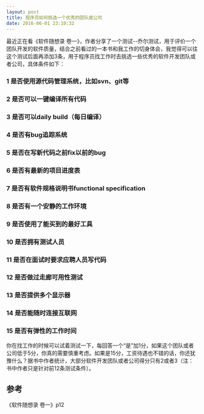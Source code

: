 ```yaml
---
layout: post
title: 程序员如何挑选一个优秀的团队或公司
date: 2016-06-01 23:10:32
---
```


最近正在看《软件随想录 卷一》，作者分享了一个测试--乔尔测试，用于评价一个团队开发的软件质量，结合之前看过的一本书和我工作的切身体会，我觉得可以往这个测试后面再添加3条，用于程序员找工作时去挑选一些优秀的软件开发团队或者公司，具体条件如下：

### 1 是否使用源代码管理系统，比如svn、git等

### 2 是否可以一键编译所有代码

### 3 是否可以daily build（每日编译）

### 4 是否有bug追踪系统

### 5 是否在写新代码之前fix以前的bug

### 6 是否有最新的项目进度表

### 7 是否有软件规格说明书functional specification

### 8 是否有一个安静的工作环境

### 9 是否使用了能买到的最好工具

### 10 是否拥有测试人员

### 11 是否在面试时要求应聘人员写代码

### 12 是否做过走廊可用性测试

### 13 是否提供多个显示器

### 14 是否能随时连接互联网

### 15 是否有弹性的工作时间


你在找工作的时候可以试着测试一下，每回答一个“是”加1分，如果这个团队或者公司低于5分，你真的需要慎重考虑。如果是15分，工资待遇也不错的话，你还犹豫什么？据书中作者统计，大部分软件开发团队或者公司得分只有2或者3（注：书中作者只是针对前12条测试条件）。

## 参考

《软件随想录 卷一》p12